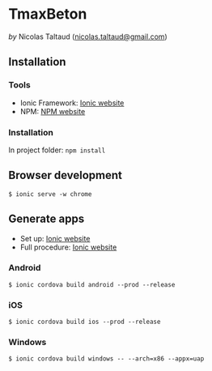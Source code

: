 # TmaxBeton
_by_ Nicolas Taltaud ([nicolas.taltaud@gmail.com](mailto:nicolas.taltaud@gmail.com))

## Installation
### Tools
* Ionic Framework: [Ionic website](https://ionicframework.com/docs/intro/installation/)
* NPM: [NPM website](https://www.npmjs.com/)

### Installation
In project folder: `npm install`

## Browser development
`$ ionic serve -w chrome`

## Generate apps
* Set up: [Ionic website](https://ionicframework.com/docs/developer-resources/platform-setup/windows-setup.html)
* Full procedure: [Ionic website](https://ionicframework.com/docs/intro/deploying/)
### Android
`$ ionic cordova build android --prod --release`

### iOS
`$ ionic cordova build ios --prod --release`

### Windows
`$ ionic cordova build windows -- --arch=x86 --appx=uap`
